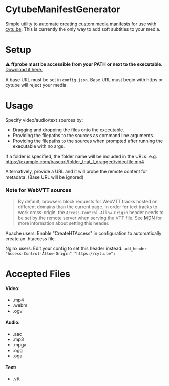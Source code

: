 # CytubeManifestGenerator

Simple utility to automate creating [custom media manifests](https://github.com/calzoneman/sync/blob/3.0/docs/custom-media.md) for use with [cytu.be](https://cytu.be/). This is currently the only way to add soft subtitles to your media.

# Setup

⚠ **ffprobe must be accessible from your PATH or next to the executable.** [Download it here.](https://ffmpeg.org/download.html)

A base URL must be set in `config.json`. Base URL must begin with https or cytube will reject your media.

# Usage

Specify video/audio/text sources by:

* Dragging and dropping the files onto the executable.
* Providing the filepaths to the sources as command line arguments.
* Providing the filepaths to the sources when prompted after running the executable with no args.

If a folder is specified, the folder name will be included in the URLs.
e.g. https://example.com/baseurl/folder_that_I_dragged/videofile.mp4

Alternatively, provide a URL and it will probe the remote content for metadata. (Base URL will be ignored)

### Note for WebVTT sources

> By default, browsers block requests for WebVTT tracks hosted on different domains than the current page.
> In order for text tracks to work cross-origin, the `Access-Control-Allow-Origin` header needs to be set by the remote server when serving the VTT file.
> See [MDN](https://developer.mozilla.org/en-US/docs/Web/HTTP/Headers/Access-Control-Allow-Origin) for more information about setting this header.

Apache users: Enable "CreateHTAccess" in configuration to automatically create an .htaccess file. 

Nginx users: Edit your config to set this header instead. `add_header "Access-Control-Allow-Origin" "https://cytu.be";`

# Accepted Files

#### Video:
* .mp4
* .webm
* .ogv

#### Audio:
* .aac
* .mp3
* .mpga
* .ogg
* .oga

#### Text:
* .vtt
